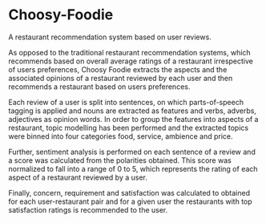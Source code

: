 # Choosy-Foodie
A restaurant recommendation system based on user reviews.

As opposed to the traditional restaurant recommendation systems, which recommends based on overall average ratings of a restaurant irrespective of users preferences, Choosy Foodie extracts the aspects and the associated opinions of a restaurant reviewed by each user and then recommends a restaurant based on users preferences.

Each review of a user is split into sentences, on which parts-of-speech tagging is applied and nouns are extracted as features and verbs, adverbs, adjectives as opinion words. In order to group the features into aspects of a restaurant, topic modelling has been performed and the extracted topics were binned into four categories food, service, ambience and price.

Further, sentiment analysis is performed on each sentence of a review and a score was calculated from the polarities obtained. This score was normalized to fall into a range of 0 to 5, which represents the rating of each aspect of a restaurant reviewed by a user.  

Finally, concern, requirement and satisfaction was calculated to obtained for each user-restaurant pair and for a given user the restaurants with top satisfaction ratings is recommended to the user.




